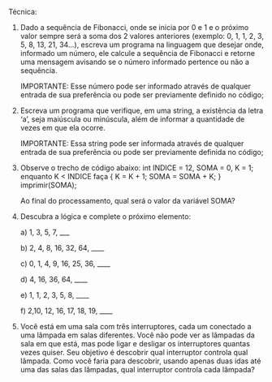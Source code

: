 Técnica:

1) Dado a sequência de Fibonacci, onde se inicia por 0 e 1 e o próximo valor sempre será a soma dos 2 valores anteriores (exemplo: 0, 1, 1, 2, 3, 5, 8, 13, 21, 34...), escreva um programa na linguagem que desejar onde, informado um número, ele calcule a sequência de Fibonacci e retorne uma mensagem avisando se o número informado pertence ou não a sequência.

    IMPORTANTE: Esse número pode ser informado através de qualquer entrada de sua preferência ou pode ser previamente definido no código;

2) Escreva um programa que verifique, em uma string, a existência da letra ‘a’, seja maiúscula ou minúscula, além de informar a quantidade de vezes em que ela ocorre.

    IMPORTANTE: Essa string pode ser informada através de qualquer entrada de sua preferência ou pode ser previamente definida no código;

3) Observe o trecho de código abaixo: int INDICE = 12, SOMA = 0, K = 1; enquanto K < INDICE faça { K = K + 1; SOMA = SOMA + K; } imprimir(SOMA);

    Ao final do processamento, qual será o valor da variável SOMA?
    
4) Descubra a lógica e complete o próximo elemento:
   
    a) 1, 3, 5, 7, ___
   
    b) 2, 4, 8, 16, 32, 64, ____
   
    c) 0, 1, 4, 9, 16, 25, 36, ____
   
    d) 4, 16, 36, 64, ____
   
    e) 1, 1, 2, 3, 5, 8, ____
   
    f) 2,10, 12, 16, 17, 18, 19, ____

6) Você está em uma sala com três interruptores, cada um conectado a uma lâmpada em salas diferentes. Você não pode ver as lâmpadas da sala em que está, mas pode ligar e desligar os interruptores quantas vezes quiser. Seu objetivo é descobrir qual interruptor controla qual lâmpada. Como você faria para descobrir, usando apenas duas idas até uma das salas das lâmpadas, qual interruptor controla cada lâmpada? 
